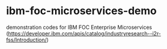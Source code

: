 # ibm-foc-microservices-demo
demonstration codes for IBM FOC Enterprise Microservices (https://developer.ibm.com/apis/catalog/industryresearch--i2r-fss/Introduction/)
